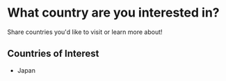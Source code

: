 # What country are you interested in?

Share countries you'd like to visit or learn more about!

## Countries of Interest
- Japan
